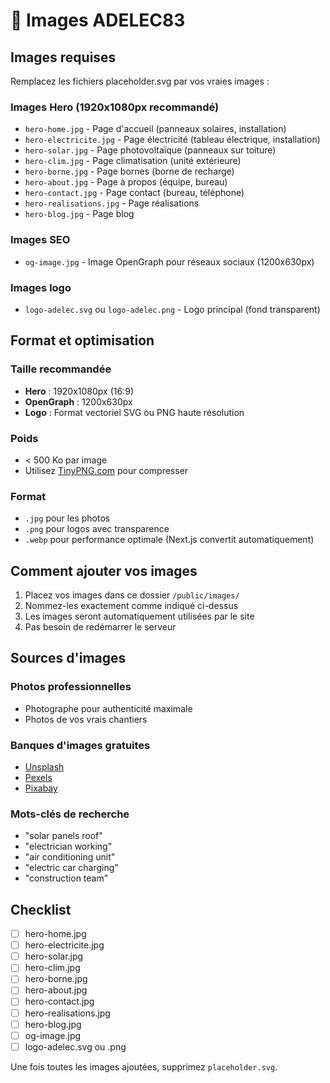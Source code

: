 # 📸 Images ADELEC83

## Images requises

Remplacez les fichiers placeholder.svg par vos vraies images :

### Images Hero (1920x1080px recommandé)

- `hero-home.jpg` - Page d'accueil (panneaux solaires, installation)
- `hero-electricite.jpg` - Page électricité (tableau électrique, installation)
- `hero-solar.jpg` - Page photovoltaïque (panneaux sur toiture)
- `hero-clim.jpg` - Page climatisation (unité extérieure)
- `hero-borne.jpg` - Page bornes (borne de recharge)
- `hero-about.jpg` - Page à propos (équipe, bureau)
- `hero-contact.jpg` - Page contact (bureau, téléphone)
- `hero-realisations.jpg` - Page réalisations
- `hero-blog.jpg` - Page blog

### Images SEO

- `og-image.jpg` - Image OpenGraph pour réseaux sociaux (1200x630px)

### Images logo

- `logo-adelec.svg` ou `logo-adelec.png` - Logo principal (fond transparent)

## Format et optimisation

### Taille recommandée
- **Hero** : 1920x1080px (16:9)
- **OpenGraph** : 1200x630px
- **Logo** : Format vectoriel SVG ou PNG haute résolution

### Poids
- < 500 Ko par image
- Utilisez [TinyPNG.com](https://tinypng.com) pour compresser

### Format
- `.jpg` pour les photos
- `.png` pour logos avec transparence
- `.webp` pour performance optimale (Next.js convertit automatiquement)

## Comment ajouter vos images

1. Placez vos images dans ce dossier `/public/images/`
2. Nommez-les exactement comme indiqué ci-dessus
3. Les images seront automatiquement utilisées par le site
4. Pas besoin de redémarrer le serveur

## Sources d'images

### Photos professionnelles
- Photographe pour authenticité maximale
- Photos de vos vrais chantiers

### Banques d'images gratuites
- [Unsplash](https://unsplash.com)
- [Pexels](https://pexels.com)
- [Pixabay](https://pixabay.com)

### Mots-clés de recherche
- "solar panels roof"
- "electrician working"
- "air conditioning unit"
- "electric car charging"
- "construction team"

## Checklist

- [ ] hero-home.jpg
- [ ] hero-electricite.jpg
- [ ] hero-solar.jpg
- [ ] hero-clim.jpg
- [ ] hero-borne.jpg
- [ ] hero-about.jpg
- [ ] hero-contact.jpg
- [ ] hero-realisations.jpg
- [ ] hero-blog.jpg
- [ ] og-image.jpg
- [ ] logo-adelec.svg ou .png

Une fois toutes les images ajoutées, supprimez `placeholder.svg`.
